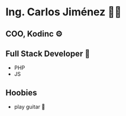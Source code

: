 # Ing. Carlos Jiménez 👨‍💻

## COO, Kodinc ⚙️

## Full Stack Developer 🤖

- PHP
- JS

## Hoobies

- play guitar 🎸

